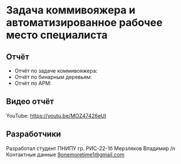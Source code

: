 # Задача коммивояжера и автоматизированное рабочее место специалиста
## Отчёт
- Отчёт по задаче коммивояжера:
- Отчёт по бинарным деревьям:
- Отчёт по АРМ:
## Видео отчёт
YouTube: https://youtu.be/MOZ47426eUI 
## Разработчики 
Разработал студент ПНИПУ гр. РИС-22-1б Мерзляков Владимир /n
Контактные данные 9onemoretime1@gmail.com
